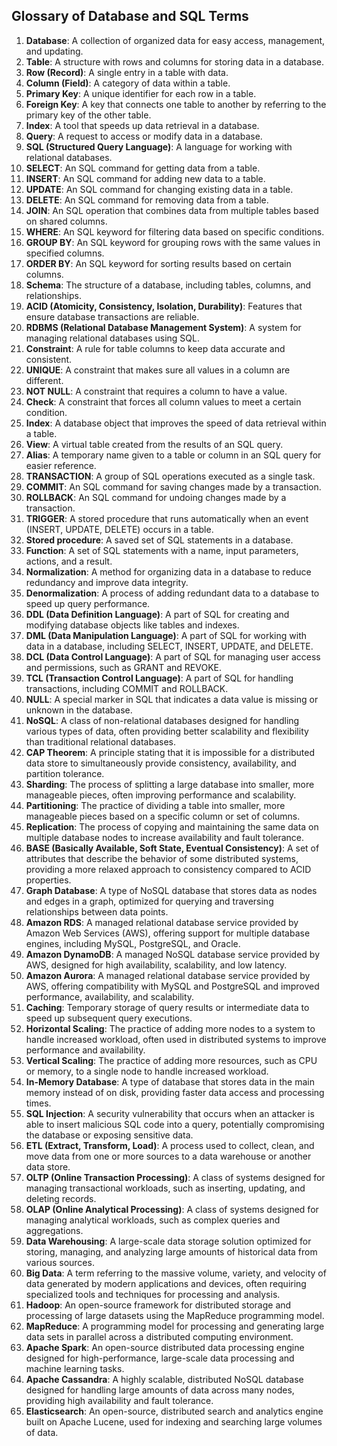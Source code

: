 ## Glossary of Database and SQL Terms

1. **Database**: A collection of organized data for easy access, management, and updating.
2. **Table**: A structure with rows and columns for storing data in a database.
3. **Row (Record)**: A single entry in a table with data.
4. **Column (Field)**: A category of data within a table.
5. **Primary Key**: A unique identifier for each row in a table.
6. **Foreign Key**: A key that connects one table to another by referring to the primary key of the other table.
7. **Index**: A tool that speeds up data retrieval in a database.
8. **Query**: A request to access or modify data in a database.
9. **SQL (Structured Query Language)**: A language for working with relational databases.
10. **SELECT**: An SQL command for getting data from a table.
11. **INSERT**: An SQL command for adding new data to a table.
12. **UPDATE**: An SQL command for changing existing data in a table.
13. **DELETE**: An SQL command for removing data from a table.
14. **JOIN**: An SQL operation that combines data from multiple tables based on shared columns.
15. **WHERE**: An SQL keyword for filtering data based on specific conditions.
16. **GROUP BY**: An SQL keyword for grouping rows with the same values in specified columns.
17. **ORDER BY**: An SQL keyword for sorting results based on certain columns.
18. **Schema**: The structure of a database, including tables, columns, and relationships.
19. **ACID (Atomicity, Consistency, Isolation, Durability)**: Features that ensure database transactions are reliable.
20. **RDBMS (Relational Database Management System)**: A system for managing relational databases using SQL.
21. **Constraint**: A rule for table columns to keep data accurate and consistent.
22. **UNIQUE**: A constraint that makes sure all values in a column are different.
23. **NOT NULL**: A constraint that requires a column to have a value.
24. **Check**: A constraint that forces all column values to meet a certain condition.
25. **Index**: A database object that improves the speed of data retrieval within a table.
26. **View**: A virtual table created from the results of an SQL query.
27. **Alias**: A temporary name given to a table or column in an SQL query for easier reference.
28. **TRANSACTION**: A group of SQL operations executed as a single task.
29. **COMMIT**: An SQL command for saving changes made by a transaction.
30. **ROLLBACK**: An SQL command for undoing changes made by a transaction.
31. **TRIGGER**: A stored procedure that runs automatically when an event (INSERT, UPDATE, DELETE) occurs in a table.
32. **Stored procedure**: A saved set of SQL statements in a database.
33. **Function**: A set of SQL statements with a name, input parameters, actions, and a result.
34. **Normalization**: A method for organizing data in a database to reduce redundancy and improve data integrity.
35. **Denormalization**: A process of adding redundant data to a database to speed up query performance.
36. **DDL (Data Definition Language)**: A part of SQL for creating and modifying database objects like tables and indexes.
37. **DML (Data Manipulation Language)**: A part of SQL for working with data in a database, including SELECT, INSERT, UPDATE, and DELETE.
38. **DCL (Data Control Language)**: A part of SQL for managing user access and permissions, such as GRANT and REVOKE.
39. **TCL (Transaction Control Language)**: A part of SQL for handling transactions, including COMMIT and ROLLBACK.
40. **NULL**: A special marker in SQL that indicates a data value is missing or unknown in the database.
41. **NoSQL**: A class of non-relational databases designed for handling various types of data, often providing better scalability and flexibility than traditional relational databases.
42. **CAP Theorem**: A principle stating that it is impossible for a distributed data store to simultaneously provide consistency, availability, and partition tolerance.
43. **Sharding**: The process of splitting a large database into smaller, more manageable pieces, often improving performance and scalability.
44. **Partitioning**: The practice of dividing a table into smaller, more manageable pieces based on a specific column or set of columns.
45. **Replication**: The process of copying and maintaining the same data on multiple database nodes to increase availability and fault tolerance.
46. **BASE (Basically Available, Soft State, Eventual Consistency)**: A set of attributes that describe the behavior of some distributed systems, providing a more relaxed approach to consistency compared to ACID properties.
47. **Graph Database**: A type of NoSQL database that stores data as nodes and edges in a graph, optimized for querying and traversing relationships between data points.
48. **Amazon RDS**: A managed relational database service provided by Amazon Web Services (AWS), offering support for multiple database engines, including MySQL, PostgreSQL, and Oracle.
49. **Amazon DynamoDB**: A managed NoSQL database service provided by AWS, designed for high availability, scalability, and low latency.
50. **Amazon Aurora**: A managed relational database service provided by AWS, offering compatibility with MySQL and PostgreSQL and improved performance, availability, and scalability.
51. **Caching**: Temporary storage of query results or intermediate data to speed up subsequent query executions.
52. **Horizontal Scaling**: The practice of adding more nodes to a system to handle increased workload, often used in distributed systems to improve performance and availability.
53. **Vertical Scaling**: The practice of adding more resources, such as CPU or memory, to a single node to handle increased workload.
54. **In-Memory Database**: A type of database that stores data in the main memory instead of on disk, providing faster data access and processing times.
55. **SQL Injection**: A security vulnerability that occurs when an attacker is able to insert malicious SQL code into a query, potentially compromising the database or exposing sensitive data.
56. **ETL (Extract, Transform, Load)**: A process used to collect, clean, and move data from one or more sources to a data warehouse or another data store.
57. **OLTP (Online Transaction Processing)**: A class of systems designed for managing transactional workloads, such as inserting, updating, and deleting records.
58. **OLAP (Online Analytical Processing)**: A class of systems designed for managing analytical workloads, such as complex queries and aggregations.
59. **Data Warehousing**: A large-scale data storage solution optimized for storing, managing, and analyzing large amounts of historical data from various sources.
60. **Big Data**: A term referring to the massive volume, variety, and velocity of data generated by modern applications and devices, often requiring specialized tools and techniques for processing and analysis.
61. **Hadoop**: An open-source framework for distributed storage and processing of large datasets using the MapReduce programming model.
62. **MapReduce**: A programming model for processing and generating large data sets in parallel across a distributed computing environment.
63. **Apache Spark**: An open-source distributed data processing engine designed for high-performance, large-scale data processing and machine learning tasks.
64. **Apache Cassandra**: A highly scalable, distributed NoSQL database designed for handling large amounts of data across many nodes, providing high availability and fault tolerance.
65. **Elasticsearch**: An open-source, distributed search and analytics engine built on Apache Lucene, used for indexing and searching large volumes of data.
